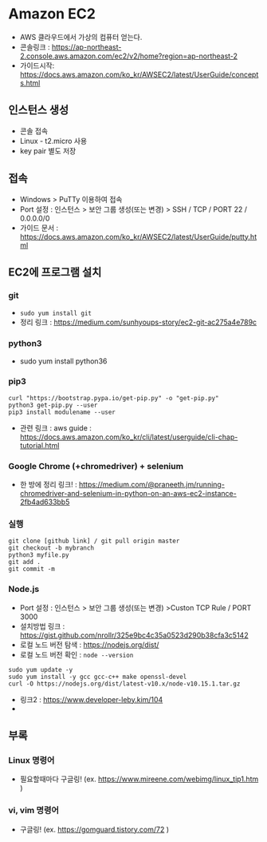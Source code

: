 # Amazon EC2
- AWS 클라우드에서 가상의 컴퓨터 얻는다.
- 콘솔링크 : https://ap-northeast-2.console.aws.amazon.com/ec2/v2/home?region=ap-northeast-2
- 가이드시작: https://docs.aws.amazon.com/ko_kr/AWSEC2/latest/UserGuide/concepts.html

## 인스턴스 생성 
- 콘솔 접속
- Linux - t2.micro 사용
- key pair 별도 저장

## 접속
- Windows > PuTTy 이용하여 접속
- Port 설정 : 인스턴스 > 보안 그룹 생성(또는 변경)  > SSH / TCP / PORT 22 / 0.0.0.0/0
- 가이드 문서 : https://docs.aws.amazon.com/ko_kr/AWSEC2/latest/UserGuide/putty.html



## EC2에 프로그램 설치
### git
- `sudo yum install git`
- 정리 링크 : https://medium.com/sunhyoups-story/ec2-git-ac275a4e789c


### python3
- sudo yum install python36

### pip3
```
curl "https://bootstrap.pypa.io/get-pip.py" -o "get-pip.py"
python3 get-pip.py --user
pip3 install modulename --user
```

- 관련 링크 : aws guide : https://docs.aws.amazon.com/ko_kr/cli/latest/userguide/cli-chap-tutorial.html


### Google Chrome (+chromedriver) + selenium
- 한 방에 정리 링크! : https://medium.com/@praneeth.jm/running-chromedriver-and-selenium-in-python-on-an-aws-ec2-instance-2fb4ad633bb5

### 실행
```
git clone [github link] / git pull origin master
git checkout -b mybranch
python3 myfile.py
git add .
git commit -m
```

### Node.js
- Port 설정 : 인스턴스 > 보안 그룹 생성(또는 변경)  >Custon TCP Rule  / PORT 3000
- 설치방법 링크 : https://gist.github.com/nrollr/325e9bc4c35a0523d290b38cfa3c5142
- 로컬 노드 버전 탐색 : https://nodejs.org/dist/
- 로컬 노드 버전 확인 : `node --version`

```
sudo yum update -y
sudo yum install -y gcc gcc-c++ make openssl-devel
curl -O https://nodejs.org/dist/latest-v10.x/node-v10.15.1.tar.gz
```



- 링크2 : https://www.developer-leby.kim/104
- 


## 부록
### Linux 명령어
- 필요할때마다 구글링! (ex. https://www.mireene.com/webimg/linux_tip1.htm )

### vi, vim 명령어

- 구글링! (ex. https://gomguard.tistory.com/72 )